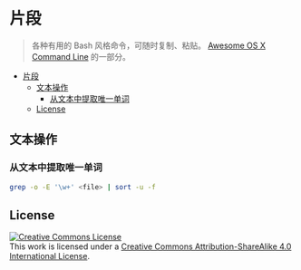 # 片段

> 各种有用的 Bash 风格命令，可随时复制、粘贴。
> [Awesome OS X Command Line](https://github.com/nusr/awesome-macos-command-line-zh) 的一部分。

- [片段](#%E7%89%87%E6%AE%B5)
  - [文本操作](#%E6%96%87%E6%9C%AC%E6%93%8D%E4%BD%9C)
    - [从文本中提取唯一单词](#%E4%BB%8E%E6%96%87%E6%9C%AC%E4%B8%AD%E6%8F%90%E5%8F%96%E5%94%AF%E4%B8%80%E5%8D%95%E8%AF%8D)
  - [License](#license)

## 文本操作

### 从文本中提取唯一单词

```bash
grep -o -E '\w+' <file> | sort -u -f
```

## License

<a rel="license" href="http://creativecommons.org/licenses/by-sa/4.0/"><img alt="Creative Commons License" style="border-width:0" src="https://i.creativecommons.org/l/by-sa/4.0/88x31.png" /></a><br />This work is licensed under a <a rel="license" href="http://creativecommons.org/licenses/by-sa/4.0/">Creative Commons Attribution-ShareAlike 4.0 International License</a>.
